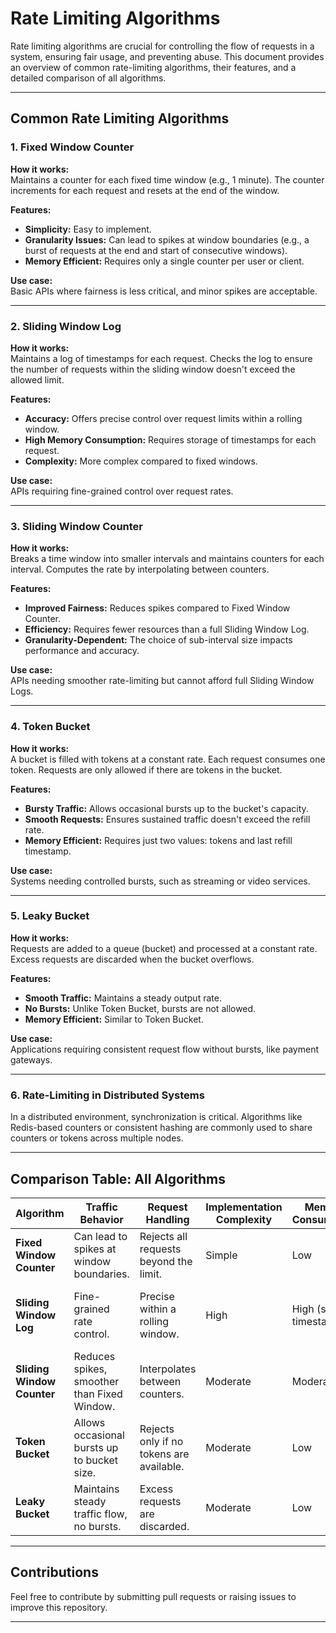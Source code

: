 # Rate Limiting Algorithms

Rate limiting algorithms are crucial for controlling the flow of requests in a system, ensuring fair usage, and preventing abuse. This document provides an overview of common rate-limiting algorithms, their features, and a detailed comparison of all algorithms.

---

## Common Rate Limiting Algorithms

### 1. Fixed Window Counter
**How it works:**  
Maintains a counter for each fixed time window (e.g., 1 minute). The counter increments for each request and resets at the end of the window.

**Features:**
- **Simplicity:** Easy to implement.
- **Granularity Issues:** Can lead to spikes at window boundaries (e.g., a burst of requests at the end and start of consecutive windows).
- **Memory Efficient:** Requires only a single counter per user or client.

**Use case:**  
Basic APIs where fairness is less critical, and minor spikes are acceptable.

---

### 2. Sliding Window Log
**How it works:**  
Maintains a log of timestamps for each request. Checks the log to ensure the number of requests within the sliding window doesn't exceed the allowed limit.

**Features:**
- **Accuracy:** Offers precise control over request limits within a rolling window.
- **High Memory Consumption:** Requires storage of timestamps for each request.
- **Complexity:** More complex compared to fixed windows.

**Use case:**  
APIs requiring fine-grained control over request rates.

---

### 3. Sliding Window Counter
**How it works:**  
Breaks a time window into smaller intervals and maintains counters for each interval. Computes the rate by interpolating between counters.

**Features:**
- **Improved Fairness:** Reduces spikes compared to Fixed Window Counter.
- **Efficiency:** Requires fewer resources than a full Sliding Window Log.
- **Granularity-Dependent:** The choice of sub-interval size impacts performance and accuracy.

**Use case:**  
APIs needing smoother rate-limiting but cannot afford full Sliding Window Logs.

---

### 4. Token Bucket
**How it works:**  
A bucket is filled with tokens at a constant rate. Each request consumes one token. Requests are only allowed if there are tokens in the bucket.

**Features:**
- **Bursty Traffic:** Allows occasional bursts up to the bucket's capacity.
- **Smooth Requests:** Ensures sustained traffic doesn't exceed the refill rate.
- **Memory Efficient:** Requires just two values: tokens and last refill timestamp.

**Use case:**  
Systems needing controlled bursts, such as streaming or video services.

---

### 5. Leaky Bucket
**How it works:**  
Requests are added to a queue (bucket) and processed at a constant rate. Excess requests are discarded when the bucket overflows.

**Features:**
- **Smooth Traffic:** Maintains a steady output rate.
- **No Bursts:** Unlike Token Bucket, bursts are not allowed.
- **Memory Efficient:** Similar to Token Bucket.

**Use case:**  
Applications requiring consistent request flow without bursts, like payment gateways.

---

### 6. Rate-Limiting in Distributed Systems
In a distributed environment, synchronization is critical. Algorithms like Redis-based counters or consistent hashing are commonly used to share counters or tokens across multiple nodes.

---


## Comparison Table: All Algorithms

| **Algorithm**            | **Traffic Behavior**                          | **Request Handling**                       | **Implementation Complexity**  | **Memory Consumption**          | **Use Cases**                                   |
|---------------------------|-----------------------------------------------|--------------------------------------------|---------------------------------|----------------------------------|------------------------------------------------|
| **Fixed Window Counter**  | Can lead to spikes at window boundaries.      | Rejects all requests beyond the limit.     | Simple                         | Low                              | Basic APIs with periodic rate limits.          |
| **Sliding Window Log**    | Fine-grained rate control.                    | Precise within a rolling window.           | High                           | High (stores timestamps).        | APIs requiring fine-grained control.           |
| **Sliding Window Counter**| Reduces spikes, smoother than Fixed Window.   | Interpolates between counters.             | Moderate                       | Moderate                         | Smoother rate limits, better than logs.        |
| **Token Bucket**          | Allows occasional bursts up to bucket size.   | Rejects only if no tokens are available.   | Moderate                       | Low                              | Systems needing controlled bursts (e.g., streaming). |
| **Leaky Bucket**          | Maintains steady traffic flow, no bursts.     | Excess requests are discarded.             | Moderate                       | Low                              | Applications like payment gateways.            |

---

## Contributions
Feel free to contribute by submitting pull requests or raising issues to improve this repository.

---
